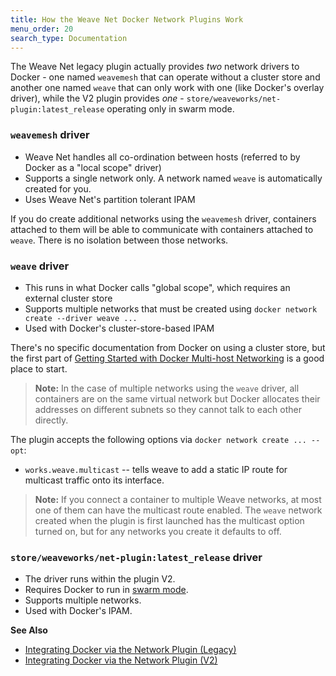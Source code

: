 ```yaml
---
title: How the Weave Net Docker Network Plugins Work
menu_order: 20
search_type: Documentation
---
```



The Weave Net legacy plugin actually provides *two* network drivers to Docker -
one named `weavemesh` that can operate without a cluster store and another one
named `weave` that can only work with one (like Docker's overlay driver), while
the V2 plugin provides *one* - `store/weaveworks/net-plugin:latest_release`
operating only in swarm mode.

### `weavemesh` driver

* Weave Net handles all co-ordination between hosts (referred to by Docker as a "local scope" driver)
* Supports a single network only. A network named `weave` is automatically created for you.
* Uses Weave Net's partition tolerant IPAM

If you do create additional networks using the `weavemesh` driver, containers attached to them will be able to communicate with containers attached to `weave`. There is no isolation between those networks.

### `weave` driver

* This runs in what Docker calls "global scope", which requires an external cluster store
* Supports multiple networks that must be created using `docker network create --driver weave ...`
* Used with Docker's cluster-store-based IPAM

There's no specific documentation from Docker on using a cluster
store, but the first part of
[Getting Started with Docker Multi-host Networking](https://docs.docker.com/engine/userguide/networking/get-started-overlay/) is a good place to start.

>**Note:** In the case of multiple networks using the `weave` driver, all containers are on the same virtual network but Docker allocates their addresses on different subnets so they cannot talk to each other directly.

The plugin accepts the following options via `docker network create ... --opt`:

 * `works.weave.multicast` -- tells weave to add a static IP
   route for multicast traffic onto its interface.

>**Note:** If you connect a container to multiple Weave networks, at
   most one of them can have the multicast route enabled.  The `weave`
   network created when the plugin is first launched has the multicast
   option turned on, but for any networks you create it defaults to off.

### `store/weaveworks/net-plugin:latest_release` driver

* The driver runs within the plugin V2.
* Requires Docker to run in [swarm mode](https://docs.docker.com/engine/swarm/swarm-mode/).
* Supports multiple networks.
* Used with Docker's IPAM.


**See Also**

 * [Integrating Docker via the Network Plugin (Legacy)](/site/plugin.md)
 * [Integrating Docker via the Network Plugin (V2)](/site/plugin-v2.md)

